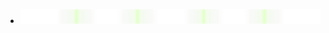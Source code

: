 - ![](https://raw.githubusercontent.com/cybercongress/prism/img-upload/components/1-molecules/tabs/5-items.png)